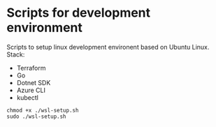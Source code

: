 # Scripts for development environment

Scripts to setup linux development environent based on Ubuntu Linux. 
Stack:
* Terraform
* Go 
* Dotnet SDK
* Azure CLI
* kubectl

```
chmod +x ./wsl-setup.sh
sudo ./wsl-setup.sh
```
